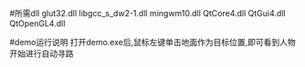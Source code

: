 #所需dll
glut32.dll
libgcc_s_dw2-1.dll
mingwm10.dll
QtCore4.dll
QtGui4.dll
QtOpenGL4.dll

#demo运行说明
打开demo.exe后,鼠标左键单击地面作为目标位置,即可看到人物开始进行自动寻路
